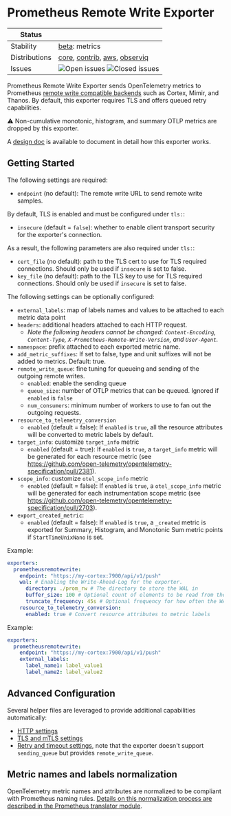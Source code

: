# Prometheus Remote Write Exporter

<!-- status autogenerated section -->
| Status        |           |
| ------------- |-----------|
| Stability     | [beta]: metrics   |
| Distributions | [core], [contrib], [aws], [observiq] |
| Issues        | ![Open issues](https://img.shields.io/github/issues-search/open-telemetry/opentelemetry-collector-contrib?query=is%3Aissue%20is%3Aopen%20label%3Aexporter%2Fprometheusremotewrite%20&label=open&color=orange&logo=opentelemetry) ![Closed issues](https://img.shields.io/github/issues-search/open-telemetry/opentelemetry-collector-contrib?query=is%3Aissue%20is%3Aclosed%20label%3Aexporter%2Fprometheusremotewrite%20&label=closed&color=blue&logo=opentelemetry) |

[beta]: https://github.com/open-telemetry/opentelemetry-collector#beta
[core]: https://github.com/open-telemetry/opentelemetry-collector-releases/tree/main/distributions/otelcol
[contrib]: https://github.com/open-telemetry/opentelemetry-collector-releases/tree/main/distributions/otelcol-contrib
[aws]: https://github.com/aws-observability/aws-otel-collector
[observiq]: https://github.com/observIQ/observiq-otel-collector
<!-- end autogenerated section -->

Prometheus Remote Write Exporter sends OpenTelemetry metrics
to Prometheus [remote write compatible
backends](https://prometheus.io/docs/operating/integrations/)
such as Cortex, Mimir, and Thanos.
By default, this exporter requires TLS and offers queued retry capabilities.

:warning: Non-cumulative monotonic, histogram, and summary OTLP metrics are
dropped by this exporter.

A [design doc](DESIGN.md) is available to document in detail
how this exporter works.

## Getting Started

The following settings are required:

- `endpoint` (no default): The remote write URL to send remote write samples.

By default, TLS is enabled and must be configured under `tls:`:

- `insecure` (default = `false`): whether to enable client transport security for
  the exporter's connection.

As a result, the following parameters are also required under `tls:`:

- `cert_file` (no default): path to the TLS cert to use for TLS required connections. Should
  only be used if `insecure` is set to false.
- `key_file` (no default): path to the TLS key to use for TLS required connections. Should
  only be used if `insecure` is set to false.

The following settings can be optionally configured:

- `external_labels`: map of labels names and values to be attached to each metric data point
- `headers`: additional headers attached to each HTTP request.
  - *Note the following headers cannot be changed: `Content-Encoding`, `Content-Type`, `X-Prometheus-Remote-Write-Version`, and `User-Agent`.*
- `namespace`: prefix attached to each exported metric name.
- `add_metric_suffixes`: If set to false, type and unit suffixes will not be added to metrics. Default: true.
- `remote_write_queue`: fine tuning for queueing and sending of the outgoing remote writes.
  - `enabled`: enable the sending queue
  - `queue_size`: number of OTLP metrics that can be queued. Ignored if `enabled` is `false`
  - `num_consumers`: minimum number of workers to use to fan out the outgoing requests.
- `resource_to_telemetry_conversion`
  - `enabled` (default = false): If `enabled` is `true`, all the resource attributes will be converted to metric labels by default.
- `target_info`: customize `target_info` metric
  - `enabled` (default = true): If `enabled` is `true`, a `target_info` metric will be generated for each resource metric (see https://github.com/open-telemetry/opentelemetry-specification/pull/2381).
- `scope_info`: customize `otel_scope_info` metric
  - `enabled` (default = false): If `enabled` is `true`, a `otel_scope_info` metric will be generated for each instrumentation scope metric (see https://github.com/open-telemetry/opentelemetry-specification/pull/2703).
- `export_created_metric`:
  - `enabled` (default = false): If `enabled` is `true`, a `_created` metric is
    exported for Summary, Histogram, and Monotonic Sum metric points if
    `StartTimeUnixNano` is set.

Example:

```yaml
exporters:
  prometheusremotewrite:
    endpoint: "https://my-cortex:7900/api/v1/push"
    wal: # Enabling the Write-Ahead-Log for the exporter.
      directory: ./prom_rw # The directory to store the WAL in
      buffer_size: 100 # Optional count of elements to be read from the WAL before truncating; default of 300
      truncate_frequency: 45s # Optional frequency for how often the WAL should be truncated. It is a time.ParseDuration; default of 1m
    resource_to_telemetry_conversion:
      enabled: true # Convert resource attributes to metric labels
```

Example:

```yaml
exporters:
  prometheusremotewrite:
    endpoint: "https://my-cortex:7900/api/v1/push"
    external_labels:
      label_name1: label_value1
      label_name2: label_value2
```

## Advanced Configuration

Several helper files are leveraged to provide additional capabilities automatically:

- [HTTP settings](https://github.com/open-telemetry/opentelemetry-collector/blob/main/config/confighttp/README.md)
- [TLS and mTLS settings](https://github.com/open-telemetry/opentelemetry-collector/blob/main/config/configtls/README.md)
- [Retry and timeout settings](https://github.com/open-telemetry/opentelemetry-collector/blob/main/exporter/exporterhelper/README.md), note that the exporter doesn't support `sending_queue` but provides `remote_write_queue`.

## Metric names and labels normalization

OpenTelemetry metric names and attributes are normalized to be compliant with Prometheus naming rules. [Details on this normalization process are described in the Prometheus translator module](../../pkg/translator/prometheus/).

[beta]:https://github.com/open-telemetry/opentelemetry-collector#beta
[contrib]:https://github.com/open-telemetry/opentelemetry-collector-releases/tree/main/distributions/otelcol-contrib
[core]:https://github.com/open-telemetry/opentelemetry-collector-releases/tree/main/distributions/otelcol
